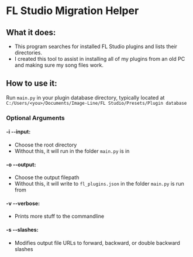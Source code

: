 # FL Studio Migration Helper

## What it does:
- This program searches for installed FL Studio plugins and lists their directories.
- I created this tool to assist in installing all of my plugins from an old PC and making sure my song files work.

## How to use it:
Run `main.py` in your plugin database directory, typically located at `C:/Users/<you>/Documents/Image-Line/FL Studio/Presets/Plugin database`

### Optional Arguments
#### -i --input:
- Choose the root directory
- Without this, it will run in the folder `main.py` is in

#### -o --output:
- Choose the output filepath
- Without this, it will write to `fl_plugins.json` in the folder `main.py` is run from

#### -v --verbose:
- Prints more stuff to the commandline

#### -s --slashes:
- Modifies output file URLs to forward, backward, or double backward slashes
